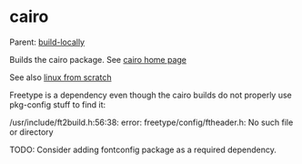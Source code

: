 cairo
=====

Parent: [build-locally](../../README.md)

Builds the cairo package. See [cairo home page](http://cairographics.org/)

See also [linux from scratch](http://www.linuxfromscratch.org/blfs/view/svn/x/cairo.html)

Freetype is a dependency even though the cairo builds do not properly
use pkg-config stuff to find it:

  /usr/include/ft2build.h:56:38: error: freetype/config/ftheader.h: No such file or directory


TODO: Consider adding fontconfig package as a required dependency.

